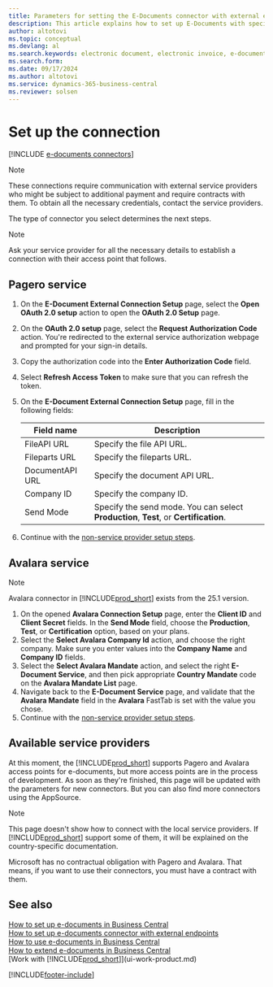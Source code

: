 ```yaml
---
title: Parameters for setting the E-Documents connector with external endpoints
description: This article explains how to set up E-Documents with specific external endpoints.
author: altotovi
ms.topic: conceptual
ms.devlang: al
ms.search.keywords: electronic document, electronic invoice, e-document, e-invoice, access-point, endpoint, connector, Peppol
ms.search.form: 
ms.date: 09/17/2024
ms.author: altotovi
ms.service: dynamics-365-business-central
ms.reviewer: solsen
---
```


# Set up the connection

[!INCLUDE [e-documents connectors](includes/edocuments-connectors-include.md)]

 > [!NOTE]
 > These connections require communication with external service providers who might be subject to additional payment and require contracts with them. To obtain all the necessary credentials, contact the service providers.

The type of connector you select determines the next steps.  

> [!NOTE]
> Ask your service provider for all the necessary details to establish a connection with their access point that follows.  

## Pagero service

1. On the **E-Document External Connection Setup** page, select the **Open OAuth 2.0 setup** action to open the **OAuth 2.0 Setup** page.  
2. On the **OAuth 2.0 setup** page, select the **Request Authorization Code** action. You're redirected to the external service authorization webpage and prompted for your sign-in details.
3. Copy the authorization code into the **Enter Authorization Code** field.  
4. Select **Refresh Access Token** to make sure that you can refresh the token. 
5. On the **E-Document External Connection Setup** page, fill in the following fields:

    | Field name | Description |
    |---|---|
    | FileAPI URL | Specify the file API URL. |
    | Fileparts URL | Specify the fileparts URL. |
    | DocumentAPI URL | Specify the document API URL. |
    | Company ID | Specify the company ID. |
    | Send Mode | Specify the send mode. You can select **Production**, **Test**, or **Certification**. |

6. Continue with the [non-service provider setup steps](finance-how-setup-edocuments-external.md).  

## Avalara service

> [!NOTE]
> Avalara connector in [!INCLUDE[prod_short](includes/prod_short.md)] exists from the 25.1 version.  

1. On the opened **Avalara Connection Setup** page, enter the **Client ID** and **Client Secret** fields. In the **Send Mode** field, choose the **Production**, **Test**, or **Certification** option, based on your plans. 
2. Select the **Select Avalara Company Id** action, and choose the right company. Make sure you enter values into the **Company Name** and **Company ID** fields.  
3. Select the **Select Avalara Mandate** action, and select the right **E-Document Service**, and then pick appropriate **Country Mandate** code on the **Avalara Mandate List** page. 
4. Navigate back to the **E-Document Service** page, and validate that the **Avalara Mandate** field in the **Avalara** FastTab is set with the value you chose. 
5. Continue with the [non-service provider setup steps](finance-how-setup-edocuments-external.md).

## Available service providers

At this moment, the [!INCLUDE[prod_short](includes/prod_short.md)] supports Pagero and Avalara access points for e-documents, but more access points are in the process of development. As soon as they're finished, this page will be updated with the parameters for new connectors. But you can also find more connectors using the AppSource.

> [!NOTE]
> This page doesn't show how to connect with the local service providers. If [!INCLUDE[prod_short](includes/prod_short.md)] support some of them, it will be explained on the country-specific documentation.  

Microsoft has no contractual obligation with Pagero and Avalara. That means, if you want to use their connectors, you must have a contract with them.

## See also

[How to set up e-documents in Business Central](finance-how-setup-edocuments.md)    
[How to set up e-documents connector with external endpoints](finance-how-setup-edocuments-external.md)    
[How to use e-documents in Business Central](finance-how-use-edocuments.md)    
[How to extend e-documents in Business Central](/dynamics365/business-central/dev-itpro/developer/devenv-extend-edocuments)    
[Work with [!INCLUDE[prod_short](includes/prod_short.md)]](ui-work-product.md)    

[!INCLUDE[footer-include](includes/footer-banner.md)]
